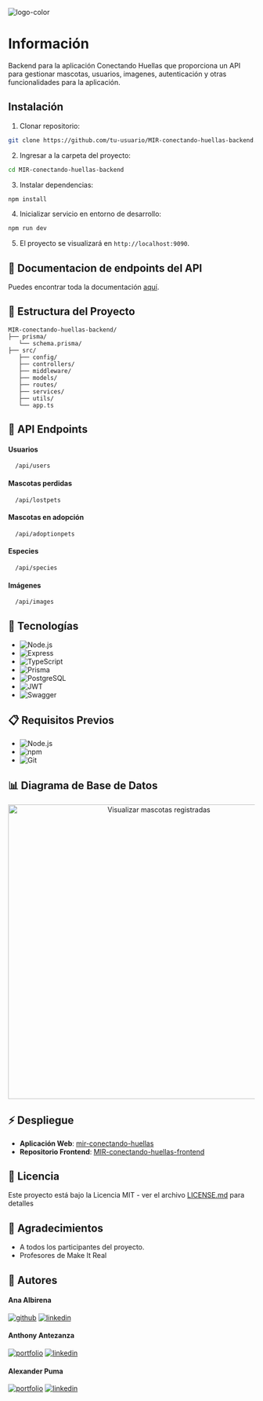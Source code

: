 ![logo-color](https://github.com/user-attachments/assets/4bfc5671-9f28-4340-a1fc-7f97d110e2f9)

# Información

Backend para la aplicación Conectando Huellas que proporciona un API para gestionar mascotas, usuarios, imagenes, autenticación y otras funcionalidades para la aplicación.

## Instalación

1. Clonar repositorio:

```bash
git clone https://github.com/tu-usuario/MIR-conectando-huellas-backend.git
```

2. Ingresar a la carpeta del proyecto:

```bash
cd MIR-conectando-huellas-backend
```

3. Instalar dependencias:

```bash
npm install
```

4. Inicializar servicio en entorno de desarrollo:

```bash
npm run dev
```

5. El proyecto se visualizará en `http://localhost:9090`.

## 📓 Documentacion de endpoints del API

Puedes encontrar toda la documentación [aquí](https://mir-conectando-huellas-backend.onrender.com/api/docs/).

## 📁 Estructura del Proyecto
```
MIR-conectando-huellas-backend/
├── prisma/
   └── schema.prisma/
├── src/
   ├── config/         
   ├── controllers/    
   ├── middleware/     
   ├── models/         
   ├── routes/         
   ├── services/       
   ├── utils/          
   └── app.ts          
```

## 🔗 API Endpoints

#### Usuarios

```
  /api/users 
```

#### Mascotas perdidas

```
  /api/lostpets 
```

#### Mascotas en adopción

```
  /api/adoptionpets 
```

#### Especies

```
  /api/species 
```

#### Imágenes

```
  /api/images 
```

## 🚀 Tecnologías
* ![Node.js](https://img.shields.io/badge/Node.js-339933?style=for-the-badge&logo=node.js&logoColor=white)
* ![Express](https://img.shields.io/badge/Express-000000?style=for-the-badge&logo=express&logoColor=white)
* ![TypeScript](https://img.shields.io/badge/TypeScript-3178C6?style=for-the-badge&logo=typescript&logoColor=white)
* ![Prisma](https://img.shields.io/badge/Prisma-2D3748?style=for-the-badge&logo=prisma&logoColor=white)
* ![PostgreSQL](https://img.shields.io/badge/PostgreSQL-336791?style=for-the-badge&logo=postgresql&logoColor=white)
* ![JWT](https://img.shields.io/badge/JWT-000000?style=for-the-badge&logo=json-web-tokens&logoColor=white)
* ![Swagger](https://img.shields.io/badge/Swagger-85EA2D?style=for-the-badge&logo=swagger&logoColor=white)
  

## 📋 Requisitos Previos
* ![Node.js](https://img.shields.io/badge/Node.js-339933?style=for-the-badge&logo=node.js&logoColor=white)
* ![npm](https://img.shields.io/badge/npm-CB3837?style=for-the-badge&logo=npm&logoColor=white)
* ![Git](https://img.shields.io/badge/Git-F05032?style=for-the-badge&logo=git&logoColor=white)

## 📊 Diagrama de Base de Datos

<p align="center">
  <img src="https://github.com/user-attachments/assets/31ef805b-ac0b-4053-9b1f-f362d4841c35" alt="Visualizar mascotas registradas" width="600"/>
</p>

## ⚡ Despliegue 

- **Aplicación Web**: [mir-conectando-huellas](https://mir-conectando-huellas.vercel.app/)
- **Repositorio Frontend**: [MIR-conectando-huellas-frontend](https://github.com/annalbirena/MIR-conectando-huellas.git)

## 📝 Licencia
Este proyecto está bajo la Licencia MIT - ver el archivo [LICENSE.md](LICENSE.md) para detalles 

## 🙏 Agradecimientos
* A todos los participantes del proyecto.
* Profesores de Make It Real

## 🔗 Autores
#### Ana Albirena
[![github](https://img.shields.io/badge/github-000?style=for-the-badge&logo=github&logoColor=white)](https://github.com/annalbirena)
[![linkedin](https://img.shields.io/badge/linkedin-0A66C2?style=for-the-badge&logo=linkedin&logoColor=white)](https://www.linkedin.com/in/ana-albirena/)

#### Anthony Antezanza
[![portfolio](https://img.shields.io/badge/github-000?style=for-the-badge&logo=github&logoColor=white)](https://github.com/Akuma2522)
[![linkedin](https://img.shields.io/badge/linkedin-0A66C2?style=for-the-badge&logo=linkedin&logoColor=white)](https://www.linkedin.com/)
#### Alexander Puma
[![portfolio](https://img.shields.io/badge/github-000?style=for-the-badge&logo=github&logoColor=white)](https://github.com/AlexPumaPrado)
[![linkedin](https://img.shields.io/badge/linkedin-0A66C2?style=for-the-badge&logo=linkedin&logoColor=white)](https://www.linkedin.com/in/alexander-puma-prado/)
